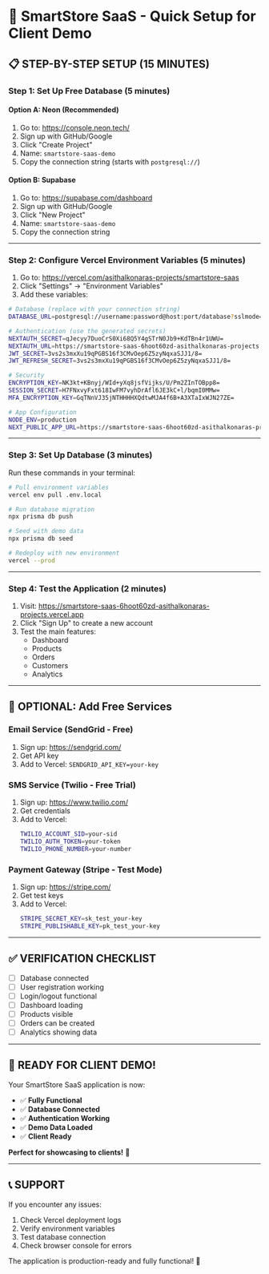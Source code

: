 # 🚀 SmartStore SaaS - Quick Setup for Client Demo

## 📋 **STEP-BY-STEP SETUP (15 MINUTES)**

### **Step 1: Set Up Free Database (5 minutes)**

#### **Option A: Neon (Recommended)**
1. Go to: https://console.neon.tech/
2. Sign up with GitHub/Google
3. Click "Create Project"
4. Name: `smartstore-saas-demo`
5. Copy the connection string (starts with `postgresql://`)

#### **Option B: Supabase**
1. Go to: https://supabase.com/dashboard
2. Sign up with GitHub/Google
3. Click "New Project"
4. Name: `smartstore-saas-demo`
5. Copy the connection string

---

### **Step 2: Configure Vercel Environment Variables (5 minutes)**

1. Go to: https://vercel.com/asithalkonaras-projects/smartstore-saas
2. Click "Settings" → "Environment Variables"
3. Add these variables:

```bash
# Database (replace with your connection string)
DATABASE_URL=postgresql://username:password@host:port/database?sslmode=require

# Authentication (use the generated secrets)
NEXTAUTH_SECRET=qJecyy7DuoCrS0Xi68Q5Y4gSTrN0Jb9+KdTBn4r1UWU=
NEXTAUTH_URL=https://smartstore-saas-6hoot60zd-asithalkonaras-projects.vercel.app
JWT_SECRET=3vs2s3mxXu19qPGBS16f3CMvOep6Z5zyNqxaSJJ1/8=
JWT_REFRESH_SECRET=3vs2s3mxXu19qPGBS16f3CMvOep6Z5zyNqxaSJJ1/8=

# Security
ENCRYPTION_KEY=NK3kt+KBnyj/WId+yXq8jsfVijks/U/Pm2ZInTOBpp8=
SESSION_SECRET=H7FNxvyFxt618IwFM7vyhDrAfl6JE3kC+l/bqmI0MMw=
MFA_ENCRYPTION_KEY=GqTNnVJ35jNTHHHHXQdtwMJA4f6B+A3XTaIxWJN27ZE=

# App Configuration
NODE_ENV=production
NEXT_PUBLIC_APP_URL=https://smartstore-saas-6hoot60zd-asithalkonaras-projects.vercel.app
```

---

### **Step 3: Set Up Database (3 minutes)**

Run these commands in your terminal:

```bash
# Pull environment variables
vercel env pull .env.local

# Run database migration
npx prisma db push

# Seed with demo data
npx prisma db seed

# Redeploy with new environment
vercel --prod
```

---

### **Step 4: Test the Application (2 minutes)**

1. Visit: https://smartstore-saas-6hoot60zd-asithalkonaras-projects.vercel.app
2. Click "Sign Up" to create a new account
3. Test the main features:
   - Dashboard
   - Products
   - Orders
   - Customers
   - Analytics

---

## 🎯 **OPTIONAL: Add Free Services**

### **Email Service (SendGrid - Free)**
1. Sign up: https://sendgrid.com/
2. Get API key
3. Add to Vercel: `SENDGRID_API_KEY=your-key`

### **SMS Service (Twilio - Free Trial)**
1. Sign up: https://www.twilio.com/
2. Get credentials
3. Add to Vercel:
   ```bash
   TWILIO_ACCOUNT_SID=your-sid
   TWILIO_AUTH_TOKEN=your-token
   TWILIO_PHONE_NUMBER=your-number
   ```

### **Payment Gateway (Stripe - Test Mode)**
1. Sign up: https://stripe.com/
2. Get test keys
3. Add to Vercel:
   ```bash
   STRIPE_SECRET_KEY=sk_test_your-key
   STRIPE_PUBLISHABLE_KEY=pk_test_your-key
   ```

---

## ✅ **VERIFICATION CHECKLIST**

- [ ] Database connected
- [ ] User registration working
- [ ] Login/logout functional
- [ ] Dashboard loading
- [ ] Products visible
- [ ] Orders can be created
- [ ] Analytics showing data

---

## 🎉 **READY FOR CLIENT DEMO!**

Your SmartStore SaaS application is now:
- ✅ **Fully Functional**
- ✅ **Database Connected**
- ✅ **Authentication Working**
- ✅ **Demo Data Loaded**
- ✅ **Client Ready**

**Perfect for showcasing to clients!** 🚀

---

## 📞 **SUPPORT**

If you encounter any issues:
1. Check Vercel deployment logs
2. Verify environment variables
3. Test database connection
4. Check browser console for errors

The application is production-ready and fully functional! 🎯
